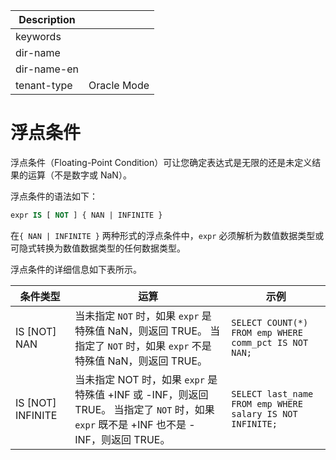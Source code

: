 | Description   |                 |
|---------------|-----------------|
| keywords      |                 |
| dir-name      |                 |
| dir-name-en   |                 |
| tenant-type   | Oracle Mode     |

# 浮点条件

浮点条件（Floating-Point Condition）可让您确定表达式是无限的还是未定义结果的运算（不是数字或 NaN）。

浮点条件的语法如下：

```sql
expr IS [ NOT ] { NAN | INFINITE }
```

在`{ NAN | INFINITE }` 两种形式的浮点条件中，`expr` 必须解析为数值数据类型或可隐式转换为数值数据类型的任何数据类型。

浮点条件的详细信息如下表所示。

|        条件类型         |                                                         运算                                                         |                            示例                             |
|---------------------|--------------------------------------------------------------------------------------------------------------------|-----------------------------------------------------------|
| IS \[NOT\] NAN      | 当未指定 `NOT` 时，如果 `expr` 是特殊值 NaN，则返回 TRUE。 当指定了 `NOT` 时，如果 `expr` 不是特殊值 NaN，则返回 TRUE。                               | `SELECT COUNT(*) FROM emp WHERE comm_pct IS NOT NAN;`     |
| IS \[NOT\] INFINITE | 当未指定 NOT 时，如果 `expr` 是特殊值 +INF 或 -INF，则返回 TRUE。 当指定了 `NOT` 时，如果 `expr` 既不是 +INF 也不是 -INF，则返回 TRUE。 | `SELECT last_name FROM emp WHERE salary IS NOT INFINITE;` |
